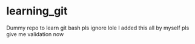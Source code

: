 # learning_git
Dummy repo to learn git bash pls ignore lole
I added this all by myself pls give me validation now
